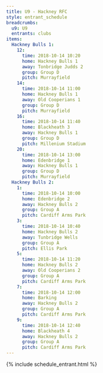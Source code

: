 ```yaml
---
title: U9 - Hackney RFC
style: entrant_schedule
breadcrumbs:
  u9: U9
  entrants: clubs
items:
  Hackney Bulls 1:
    12:
      time: 2018-10-14 10:20
      home: Hackney Bulls 1
      away: Tonbridge Judds 2
      group: Group D
      pitch: Murrayfield
    14:
      time: 2018-10-14 11:00
      home: Hackney Bulls 1
      away: Old Cooperians 1
      group: Group D
      pitch: Murrayfield
    16:
      time: 2018-10-14 11:40
      home: Blackheath 3
      away: Hackney Bulls 1
      group: Group D
      pitch: Millenium Stadium
    20:
      time: 2018-10-14 13:00
      home: Edenbridge 1
      away: Hackney Bulls 1
      group: Group D
      pitch: Murrayfield
  Hackney Bulls 2:
    1:
      time: 2018-10-14 10:00
      home: Edenbridge 2
      away: Hackney Bulls 2
      group: Group A
      pitch: Cardiff Arms Park
    3:
      time: 2018-10-14 10:40
      home: Hackney Bulls 2
      away: Tunbridge Wells
      group: Group A
      pitch: Ellis Park
    5:
      time: 2018-10-14 11:20
      home: Hackney Bulls 2
      away: Old Cooperians 2
      group: Group A
      pitch: Cardiff Arms Park
    7:
      time: 2018-10-14 12:00
      home: Barking
      away: Hackney Bulls 2
      group: Group A
      pitch: Cardiff Arms Park
    9:
      time: 2018-10-14 12:40
      home: Blackheath 4
      away: Hackney Bulls 2
      group: Group A
      pitch: Cardiff Arms Park
---
```


{% include schedule_entrant.html %}
